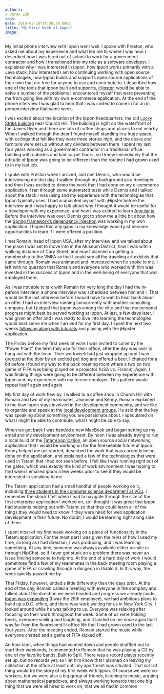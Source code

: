 ```yaml
---
authors:
- Derek Zuk
tags:
date: 2016-02-18T14:58:30.000Z
title: "My First Week at Ippon"
image: 
---
```


My initial phone interview with Ippon went well. I spoke with Preston, who asked me about my experience and what led me to where I was now. I described how I was hired out of school to work for a government contractor and how I transitioned into my role as a software developer. I explained why I was interested in Ippon, how Ippon works primarily with a Java stack, how interested I am to continuing working with open source technologies, how Ippon builds and supports open source applications of their own that are free for anyone to use and contribute to. I described how one of the tools that Ippon built and supports, [jHipster](https://jhipster.github.io), would be able to solve a number of the problems I encountered myself that were preventing me from going live with my own e-commerce application. At the end of the phone interview I was glad to hear that I was invited to come in for an in person interview that same week.

I was excited about the location of the Ippon headquarters, the old [Lucky Strike building](https://www.google.com/search?site=&tbm=isch&source=hp&biw=1050&bih=615&q=Lucky+Strike%2C+Richmond%2C+VA) near Church Hill. The building is right on the waterfront of the James River and there are lots of coffee shops and places to eat nearby. When I walked through the door I found myself standing in a huge space, with ceilings that felt like they were three stories high, and the desks and furniture were set up without any dividers between them. I spent my last four years working as a government contractor in a traditional office building with cubicles and bad carpet floors, so I knew immediately that the attitude of Ippon was going to be different than the routine I had grown used to in my last job.

I spoke with Preston when I arrived, and met Dennis, who would be interviewing me that day. I walked through my background as a developer and then I was excited to demo the work that I had done on my e-commerce application. I ran through some automated tests while Dennis and I talked about the stack I was using and my experience with the technologies that Ippon typically uses. I had acquainted myself with jHipster before the interview and I was happy to talk about why I thought it would be useful for a developer with my experience, and how I was excited to learn [Angular.js](https://angularjs.org). Before the interview was over, Dennis got to show me a little bit about how the [Spring framework’s dependency injection](http://docs.spring.io/autorepo/docs/spring/3.2.x/spring-framework-reference/html/beans.html) was working in my own application. I hoped that any gaps in my knowledge would just become opportunities to learn if I were offered a position.

I met Romain, head of Ippon USA, after my interview and we talked about the place I was set to move into in the Museum District, how I was within walking distance of Cary Street, and how I planned on getting a membership to the VMFA so that I could see all the traveling art exhibits that came through. Romain was animated and interested when he spoke to me. I left with no question that Romain and everyone who worked with him was invested in the success of Ippon and in the well-being of everyone that was employed there.

As I was not able to talk with Romain for very long the day I had the in-person interview, a phone interview was scheduled between him and I. That would be the last interview before I would have to wait to hear back about an offer. I had an interview running concurrently with another consulting company, but I judged that Ippon was among the elite and that my personal progress might best be served working at Ippon. At last, a few days later, I was given an offer and I was ready to dive into learning the technologies would best serve me when I arrived for my first day. I spent the next two weeks [following along with tutorials](https://www.youtube.com/watch?v=d1MEM8PdAzQ) and playing with the jHipster application.

The Friday before my first week of work I was invited to come by the “Power Plant”, the term they use for their office, after the day was over to hang out with the team. Their workweek had just wrapped up and I was greeted at the door by an excited pet dog and offered a beer. I chatted for a bit before I found my way to the back meeting room where a two on two game of FIFA was being played on a projector (USA vs. France). Again, I was finding things were going to be different between my experience with Ippon and my experience with my former employer. This pattern would repeat itself again and again.

My first day of work flew by. I walked to a coffee shop in Church Hill with Romain and two of my teammates, Jeannine and Kenny. Romain explained to me how Ippon stays involved in the development community, and we like to organize and speak at the [local development groups](http://www.meetup.com/Richmond-Java-Users-Group/). He said that the key was speaking about something you are passionate about. I speculated on what I might be able to contribute, what I might be able to say.

When we got back I was handed a new MacBook and began setting up my email and my development environment. By noon I was already trying to run a local build of the [Tatami application](https://github.com/ippontech/tatami), an open source social networking application that I would be working on for the foreseeable future at Ippon. Kenny helped me get started, described the work that was currently being done on the application, and explained a few of the technologies that were used in Tatami that I had not seen before. I felt like I was running right out of the gates, which was exactly the kind of work environment I was hoping to find when I emailed Ippon a few weeks prior to see if they would be interested in speaking to me.

The Tatami application had a small handful of people working on it, including [three students in the computer science department at VCU](http://www.egr.vcu.edu/wp-content/uploads/sites/1830/2015/05/CS03.pdf). I remember the shock I felt when I had to navigate through the size of the first enterprise application I worked on, so I thought it was great that Ippon had students helping out with Tatami so that they could learn all of the things they would need to know if they were hired for web application development in their future. No doubt, I would be learning right along side of them.

I spent most of my first week working on a piece of functionality in the Tatami application. For the most part I was given the reins of how I used my time, so long as I had direction, I was producing, and I was learning something. At any time, someone was always available either on-site or through HipChat, so if I ever got stuck on a problem there was never an issue finding someone to help me. At the end of a hard day of work I would sometimes find a few of my teammates in the back meeting room playing a game of FIFA or crawling through a dungeon in Diablo 3. In this way, the week quickly passed me by.

That Friday, however, ended a little differently than the days prior. At the end of the day, Romain called a meeting with everyone in the company and talked about the direction we were headed and progress we already made. [Ippon was expanding](https://blog.ippon.tech/careers/) (I was the 25th employee), we had ambitious plans to build up a D.C. office, and there was work waiting for us in New York City. I looked around while he was talking to us. Everyone was relaxing after focusing on their work throughout the week. Some of us were holding beers, everyone smiling and laughing, and it landed on me once again that I was far from the fluorescent lit office life that I had grown used to the last four years. After the meeting ended, Romain started the music while everyone chatted and a game of FIFA kicked off.

An hour later, when things had winded down and people shuffled out to start their weekends, I commented to Romain that he was playing a CD by one of my favorite bands, Built to Spill. There was a record player recently set up, but no records yet, so I let him know that I planned on leaving my collection at the office at least until my apartment was situated. That sort of thing would be the story of my first week with Ippon. Of course we were co-workers, but we were also a big group of friends, listening to music, arguing about mathematical paradoxes, and always working towards that one big thing that we were all hired to work on, that we all had in common.
